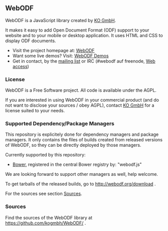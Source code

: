## WebODF

WebODF is a JavaScript library created by [KO GmbH](http://kogmbh.com).

It makes it easy to add Open Document Format (ODF) support to your website and to your mobile or desktop application. It uses HTML and CSS to display ODF documents.

* Visit the project homepage at: [WebODF](http://webodf.org)
* Want some live demos? Visit: [WebODF Demos](http://webodf.org/demos/)
* Get in contact, by the [mailing list](https://lists.opendocsociety.org/mailman/listinfo/webodf) or IRC (#webodf auf freenode, [Web access](http://webchat.freenode.net/?nick=webodfjscurious_ghr&channels=webodf))

### License

WebODF is a Free Software project. All code is available under the AGPL.

If you are interested in using WebODF in your commercial product
(and do not want to disclose your sources / obey AGPL),
contact [KO GmbH](http://kogmbh.com) for a license suited to your needs.


### Supported Dependency/Package Managers

This repository is explicitely done for dependency managers and package managers.
It only contains the files of builds created from released versions of WebODF, so
they can be directly deployed by those managers.

Currently supported by this repository:
* [Bower](http://bower.io/), registered in the central Bower registry by: "webodf.js"

We are looking forward to support other managers as well, help welcome.

To get tarballs of the released builds, go to http://webodf.org/download .

For the sources see section [Sources](#Sources).


### Sources

Find the sources of the WebODF library at https://github.com/kogmbh/WebODF/ .

